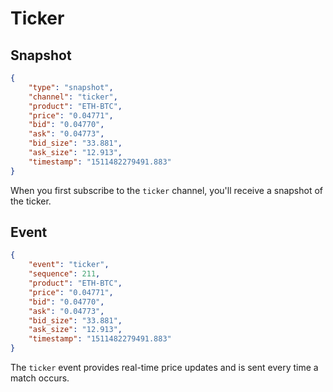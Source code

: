 # Ticker

## Snapshot

```json
{
	"type": "snapshot",
	"channel": "ticker",
	"product": "ETH-BTC",
	"price": "0.04771",
	"bid": "0.04770",
	"ask": "0.04773",
	"bid_size": "33.881",
	"ask_size": "12.913",
	"timestamp": "1511482279491.883"
}
```

When you first subscribe to the `ticker` channel, you'll receive a snapshot of the ticker.

## Event

```json
{
	"event": "ticker",
	"sequence": 211,
	"product": "ETH-BTC",
	"price": "0.04771",
	"bid": "0.04770",
	"ask": "0.04773",
	"bid_size": "33.881",
	"ask_size": "12.913",
	"timestamp": "1511482279491.883"
}
```

The `ticker` event provides real-time price updates and is sent every time a match occurs.